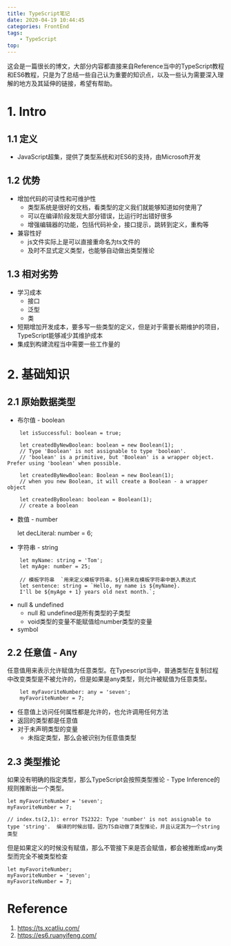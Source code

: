 ```yaml
---
title: TypeScript笔记
date: 2020-04-19 10:44:45
categories: FrontEnd
tags:
    - TypeScript
top:
---
```


这会是一篇很长的博文，大部分内容都直接来自Reference当中的TypeScript教程和ES6教程，只是为了总结一些自己认为重要的知识点，以及一些认为需要深入理解的地方及其延伸的链接，希望有帮助。

# 1. Intro
## 1.1 定义
+ JavaScript超集，提供了类型系统和对ES6的支持，由Microsoft开发

## 1.2 优势
+ 增加代码的可读性和可维护性
    + 类型系统是很好的文档，看类型的定义我们就能够知道如何使用了
    + 可以在编译阶段发现大部分错误，比运行时出错好很多
    + 增强编辑器的功能，包括代码补全，接口提示，跳转到定义，重构等
+ 兼容性好
    + js文件实际上是可以直接重命名为ts文件的
    + 及时不显式定义类型，也能够自动做出类型推论  

## 1.3 相对劣势
+ 学习成本 
    + 接口 
    + 泛型
    + 类
+ 短期增加开发成本，要多写一些类型的定义，但是对于需要长期维护的项目，TypeScript能够减少其维护成本
+ 集成到构建流程当中需要一些工作量的 

# 2. 基础知识

## 2.1 原始数据类型

+ 布尔值 - boolean
```
    let isSuccessful: boolean = true;
    
    let createdByNewBoolean: boolean = new Boolean(1);
    // Type 'Boolean' is not assignable to type 'boolean'.
    // 'boolean' is a primitive, but 'Boolean' is a wrapper object. Prefer using 'boolean' when possible.
    
    let createdByNewBoolean: Boolean = new Boolean(1);
    // when you new Boolean, it will create a Boolean - a wrapper object
    
    let createdByBoolean: boolean = Boolean(1); 
    // create a boolean 
```
    
   
+ 数值 - number

    let decLiteral: number = 6;


+ 字符串 - string

```
    let myName: string = 'Tom';
    let myAge: number = 25;

    // 模板字符串  `用来定义模板字符串，${}用来在模板字符串中嵌入表达式
    let sentence: string = `Hello, my name is ${myName}.
    I'll be ${myAge + 1} years old next month.`;

```

+ null & undefined
    + null 和 undefined是所有类型的子类型
    + void类型的变量不能赋值给number类型的变量
+ symbol

## 2.2 任意值 - Any
任意值用来表示允许赋值为任意类型。在Typescript当中，普通类型在复制过程中改变类型是不被允许的，但是如果是any类型，则允许被赋值为任意类型。
```
    let myFavoriteNumber: any = 'seven';
    myFavoriteNumber = 7;
```

+ 任意值上访问任何属性都是允许的，也允许调用任何方法
+ 返回的类型都是任意值
+ 对于未声明类型的变量
    + 未指定类型，那么会被识别为任意值类型


## 2.3 类型推论 
如果没有明确的指定类型，那么TypeScript会按照类型推论 - Type Inference的规则推断出一个类型。

    let myFavoriteNumber = 'seven';
    myFavoriteNumber = 7;

    // index.ts(2,1): error TS2322: Type 'number' is not assignable to type 'string'.  编译的时候出错，因为TS自动做了类型推论，并且认定其为一个string类型


但是如果定义的时候没有赋值，那么不管接下来是否会赋值，都会被推断成any类型而完全不被类型检查

    let myFavoriteNumber;
    myFavoriteNumber = 'seven';
    myFavoriteNumber = 7;



# Reference
1. https://ts.xcatliu.com/
2. https://es6.ruanyifeng.com/

